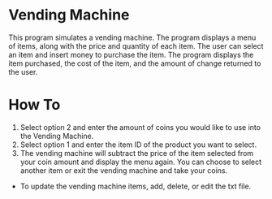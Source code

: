 # Vending Machine

This program simulates a vending machine. The program displays a menu of items, along with the price and quantity of each item. The user can select an item and insert money to purchase the item. The program displays the item purchased, the cost of the item, and the amount of change returned to the user. 

# How To
1. Select option 2 and enter the amount of coins you would like to use into the Vending Machine.
2. Select option 1 and enter the item ID of the product you want to select.
3. The vending machine will subtract the price of the item selected from your coin amount and display the menu again. You can choose to select another item or exit the vending machine and take your coins.

- To update the vending machine items, add, delete, or edit the txt file.

